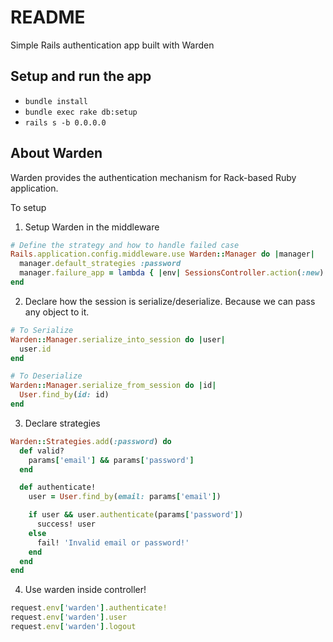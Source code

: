# README

Simple Rails authentication app built with Warden

## Setup and run the app

- `bundle install`
- `bundle exec rake db:setup`
- `rails s -b 0.0.0.0`

## About Warden
Warden provides the authentication mechanism for Rack-based Ruby application.

To setup

1. Setup Warden in the middleware

```ruby
# Define the strategy and how to handle failed case
Rails.application.config.middleware.use Warden::Manager do |manager|
  manager.default_strategies :password
  manager.failure_app = lambda { |env| SessionsController.action(:new).call(env) }
end
```

2. Declare how the session is serialize/deserialize. Because we can pass any object to it.
```ruby
# To Serialize
Warden::Manager.serialize_into_session do |user|
  user.id
end

# To Deserialize
Warden::Manager.serialize_from_session do |id|
  User.find_by(id: id)
end
```

3. Declare strategies
```ruby
Warden::Strategies.add(:password) do
  def valid?
    params['email'] && params['password']
  end

  def authenticate!
    user = User.find_by(email: params['email'])

    if user && user.authenticate(params['password'])
      success! user
    else
      fail! 'Invalid email or password!'
    end
  end
end
```

4. Use warden inside controller!
```ruby
request.env['warden'].authenticate!
request.env['warden'].user
request.env['warden'].logout
```
